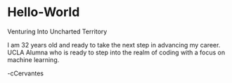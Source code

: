 # Hello-World
Venturing Into Uncharted Territory

I am 32 years old and ready to take the next step in advancing my career. 
UCLA Alumna who is ready to step into the realm of coding with a focus on machine learning. 


-cCervantes
